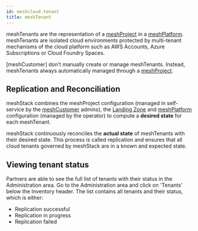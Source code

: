 ```yaml
---
id: meshcloud.tenant
title: meshTenant
---
```


meshTenants are the representation of a [meshProject](./meshcloud.project.md) in a [meshPlatform](./meshcloud.platform-location.md).
meshTenants are isolated cloud environments protected by multi-tenant mechanisms of the cloud platform such as
AWS Accounts, Azure Subscriptions or Cloud Foundry Spaces.

[meshCustomer] don't manually create or manage meshTenants. Instead, meshTenants always automatically managed through
a [meshProject](./meshcloud.project.md).

## Replication and Reconciliation

meshStack combines the meshProject configuration (managed in self-service by the [meshCustomer](./meshcloud.customer.md) admins), the [Landing Zone](./meshcloud.landing-zones.md) and [meshPlatform](./meshcloud.platform-location.md) configuration (managed by the operator) to compute a **desired state** for each meshTenant.

meshStack continuously reconciles the **actual state** of meshTenants with their desired state. This process is called replication and ensures that all cloud tenants governed by meshStack are in a known and expected state.

## Viewing tenant status

Partners are able to see the full list of tenants with their status in the Administration area. Go to the Administration area and click on 'Tenants' below the Inventory header. The list contains all tenants and their status, which is either:
- Replication successful
- Replication in progress
- Replication failed
